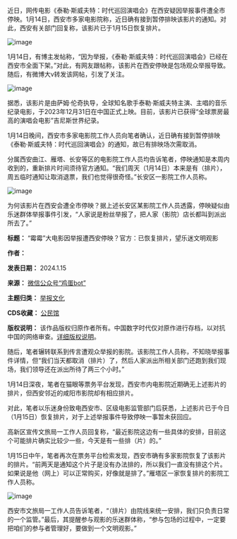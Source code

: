 近日，网传电影《泰勒·斯威夫特：时代巡回演唱会》在西安疑因举报事件遭全市停映。1月14日，西安市多家电影院称，近日确有接到暂停排映该影片的通知。对此，西安有关部门回复称，该影片已于1月15日恢复排片。


![image](https://chinadigitaltimes.net/chinese/files/2024/01/post-704186-65a51df75647e.)


1月14日，有博主发帖称，“因为举报，《泰勒·斯威夫特：时代巡回演唱会》已经在西安市全面下架。”对此，有网友跟帖称，该影片在西安停映是包场观众举报导致。随后，有微博大v转发该网帖，引发了关注。


![image](https://chinadigitaltimes.net/chinese/files/2024/01/post-704186-65a51df75ec8e.)


据悉，该影片是由萨姆·伦奇执导，全球知名歌手泰勒·斯威夫特主演、主唱的音乐纪录电影，于2023年12月31日在中国正式上映。目前，该影片已获得“全球票房最高的演唱会电影”吉尼斯世界纪录。


1月14日晚间，西安市多家电影院工作人员向笔者确认，近日确有接到暂停排映《泰勒·斯威夫特：时代巡回演唱会》的通知，故已有排映场次需取消。


分属西安曲江、雁塔、长安等区的电影院工作人员均告诉笔者，停映通知是本周内收到的，重新排片时间须待官方通知。“我们周天（1月14日）本来是有（排片），周五临时通知让取消退票，我们也觉得很奇怪。”长安区一影院工作人员称。


![image](https://chinadigitaltimes.net/chinese/files/2024/01/post-704186-65a51df76ad4f.)


为何该影片在西安会遭全市停映？据上述长安区某影院工作人员透露，停映疑似由乐迷群体举报事件引发，“人家说是粉丝举报了，把人家（影院）店长都叫到派出所去了。”




**标题：** “霉霉”大电影因举报遭西安停映？官方：已恢复排片，望乐迷文明观影  

**作者：**   

**发表日期：** 2024.1.15  

**来源：** [微信公众号“鸡蛋bot”](https://web.archive.org/web/https://mp.weixin.qq.com/s/pefoUtufjEgwtl_ae5pbPg)  

**主题归类：** [举报文化](https://chinadigitaltimes.net/space/举报文化)  

**CDS收藏：** [公民馆](https://chinadigitaltimes.net/space/%E5%85%AC%E6%B0%91%E9%A6%86)  

**版权说明：** 该作品版权归原作者所有。中国数字时代仅对原作进行存档，以对抗中国的网络审查。[详细版权说明](https://chinadigitaltimes.net/chinese/copyright)。


随后，笔者辗转联系到传言遭观众举报的影院。该影院工作人员称，不知晓举报事件详情，但“我们当天都取消（排片）了，然后人家派出所相关部门还跑到我们现场，我们领导还在派出所待了两三个小时。”


1月14日深夜，笔者在猫眼等票务平台发现，西安市内电影院近期确无上述影片的排片，但西安邻近的咸阳市影院却有相应排片。


对此，笔者以乐迷身份致电西安市、区级电影监管部门后获悉，上述影片已于今日（1月15日）恢复排片，对于上述举报事件导致停映一事暂未获回应。


高新区宣传文旅局一工作人员回复称，“最近影院这边有一些具体的安排，目前这个可能排片确实比较少一些，今天是有一些排（片）的。”


1月15日中午，笔者再次在票务平台检索发现，西安市确有多家影院恢复了该影片的排片。“前两天是通知这个片子是没有办法排的，所以我们一直没有排这个片。如果说是他（网上）可以正常购买，好像就是排了。”雁塔区一家恢复排片的影院工作人员称。


![image](https://chinadigitaltimes.net/chinese/files/2024/01/post-704186-65a51df773cbc.)


西安市文旅局一工作人员告诉笔者，“（排片）由院线来统一安排，我们只负责日常的一个监管。”最后，其提醒参与观影的乐迷群体称，“参与包场的过程中，一定要把咱们的参与者管理好，要做到一个文明观影。”

